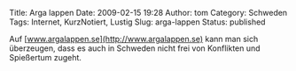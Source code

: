 Title: Arga lappen
Date: 2009-02-15 19:28
Author: tom
Category: Schweden
Tags: Internet, KurzNotiert, Lustig
Slug: arga-lappen
Status: published

Auf [www.argalappen.se](http://www.argalappen.se) kann man sich
überzeugen, dass es auch in Schweden nicht frei von Konflikten und
Spießertum zugeht.

